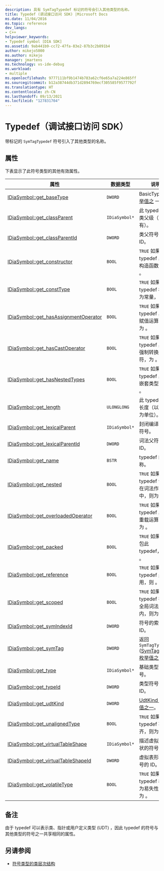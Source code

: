 ```yaml
---
description: 具有 SymTagTypedef 标记的符号会引入其他类型的名称。
title: Typedef (调试接口访问 SDK) |Microsoft Docs
ms.date: 11/04/2016
ms.topic: reference
dev_langs:
- C++
helpviewer_keywords:
- Typedef symbol [DIA SDK]
ms.assetid: 9ab441b9-cc72-47fa-83e2-87b3c2b891b4
author: mikejo5000
ms.author: mikejo
manager: jmartens
ms.technology: vs-ide-debug
ms.workload:
- multiple
ms.openlocfilehash: 9777111bf9b1474b783a62cf6e65a7a224e865ff
ms.sourcegitcommit: b12a38744db371d2894769ecf305585f9577792f
ms.translationtype: HT
ms.contentlocale: zh-CN
ms.lasthandoff: 09/13/2021
ms.locfileid: "127831704"
---
```

# <a name="typedef-debug-interface-access-sdk"></a>Typedef（调试接口访问 SDK）
带标记的 `SymTagTypedef` 符号引入了其他类型的名称。

## <a name="properties"></a>属性
 下表显示了此符号类型的其他有效属性。

|属性|数据类型|说明|
|--------------|---------------|-----------------|
|[IDiaSymbol::get_baseType](../../debugger/debug-interface-access/idiasymbol-get-basetype.md)|`DWORD`|BasicType [枚举值之](../../debugger/debug-interface-access/basictype.md) 一。|
|[IDiaSymbol::get_classParent](../../debugger/debug-interface-access/idiasymbol-get-classparent.md)|`IDiaSymbol*`|此 typedef 的类父级（如果有）。|
|[IDiaSymbol::get_classParentId](../../debugger/debug-interface-access/idiasymbol-get-classparentid.md)|`DWORD`|类父符号的 ID。|
|[IDiaSymbol::get_constructor](../../debugger/debug-interface-access/idiasymbol-get-constructor.md)|`BOOL`|`TRUE` 如果此 typedef 具有构造函数，为 。|
|[IDiaSymbol::get_constType](../../debugger/debug-interface-access/idiasymbol-get-consttype.md)|`BOOL`|`TRUE` 如果此 typedef 标记为常量，则 。|
|[IDiaSymbol::get_hasAssignmentOperator](../../debugger/debug-interface-access/idiasymbol-get-hasassignmentoperator.md)|`BOOL`|`TRUE` 如果此 typedef 具有赋值运算符，为 。|
|[IDiaSymbol::get_hasCastOperator](../../debugger/debug-interface-access/idiasymbol-get-hascastoperator.md)|`BOOL`|`TRUE` 如果此 typedef 具有强制转换运算符，为 。|
|[IDiaSymbol::get_hasNestedTypes](../../debugger/debug-interface-access/idiasymbol-get-hasnestedtypes.md)|`BOOL`|`TRUE` 如果此 typedef 具有嵌套类型，为 。|
|[IDiaSymbol::get_length](../../debugger/debug-interface-access/idiasymbol-get-length.md)|`ULONGLONG`|此 typedef 的长度（以字节为单位）。|
|[IDiaSymbol::get_lexicalParent](../../debugger/debug-interface-access/idiasymbol-get-lexicalparent.md)|`IDiaSymbol*`|封闭编译和 的符号。|
|[IDiaSymbol::get_lexicalParentId](../../debugger/debug-interface-access/idiasymbol-get-lexicalparentid.md)|`DWORD`|词法父符号的 ID。|
|[IDiaSymbol::get_name](../../debugger/debug-interface-access/idiasymbol-get-name.md)|`BSTR`|typedef 的名称。|
|[IDiaSymbol::get_nested](../../debugger/debug-interface-access/idiasymbol-get-nested.md)|`BOOL`|`TRUE` 如果此 typedef 嵌套在词法作用域中，则为 。|
|[IDiaSymbol::get_overloadedOperator](../../debugger/debug-interface-access/idiasymbol-get-overloadedoperator.md)|`BOOL`|`TRUE` 如果此 typedef 具有重载运算符，为 。|
|[IDiaSymbol::get_packed](../../debugger/debug-interface-access/idiasymbol-get-packed.md)|`BOOL`|`TRUE` 如果已打包此 typedef，则为 。|
|[IDiaSymbol::get_reference](../../debugger/debug-interface-access/idiasymbol-get-reference.md)|`BOOL`|`TRUE` 如果此 typedef 是引用，则 。|
|[IDiaSymbol::get_scoped](../../debugger/debug-interface-access/idiasymbol-get-scoped.md)|`BOOL`|`TRUE` 如果此 typedef 在非全局词法范围内，则为 。|
|[IDiaSymbol::get_symIndexId](../../debugger/debug-interface-access/idiasymbol-get-symindexid.md)|`DWORD`|符号的索引 ID。|
|[IDiaSymbol::get_symTag](../../debugger/debug-interface-access/idiasymbol-get-symtag.md)|`DWORD`|返回 `SymTagTypedef` ([SymTagEnum 枚举值之一) 。](../../debugger/debug-interface-access/symtagenum.md)|
|[IDiaSymbol::get_type](../../debugger/debug-interface-access/idiasymbol-get-type.md)|`IDiaSymbol*`|基础类型的符号。|
|[IDiaSymbol::get_typeId](../../debugger/debug-interface-access/idiasymbol-get-typeid.md)|`DWORD`|类型符号的 ID。|
|[IDiaSymbol::get_udtKind](../../debugger/debug-interface-access/idiasymbol-get-udtkind.md)|`DWORD`|[UdtKind 枚举值之一](../../debugger/debug-interface-access/udtkind.md)。|
|[IDiaSymbol::get_unalignedType](../../debugger/debug-interface-access/idiasymbol-get-unalignedtype.md)|`BOOL`|`TRUE` 如果此 typedef 不对齐，则为 。|
|[IDiaSymbol::get_virtualTableShape](../../debugger/debug-interface-access/idiasymbol-get-virtualtableshape.md)|`IDiaSymbol*`|描述虚拟表形状的符号。|
|[IDiaSymbol::get_virtualTableShapeId](../../debugger/debug-interface-access/idiasymbol-get-virtualtableshapeid.md)|`DWORD`|虚拟表形状符号的 ID。|
|[IDiaSymbol::get_volatileType](../../debugger/debug-interface-access/idiasymbol-get-volatiletype.md)|`BOOL`|`TRUE` 如果此 typedef 标记为易失性，则为 。|

## <a name="remarks"></a>备注
 由于 typedef 可以表示类、指针或用户定义类型 (UDT) ，因此 typedef 的符号与其他类型的符号之一共享相同的属性。

## <a name="see-also"></a>另请参阅
- [符号类型的类层次结构](../../debugger/debug-interface-access/class-hierarchy-of-symbol-types.md)
